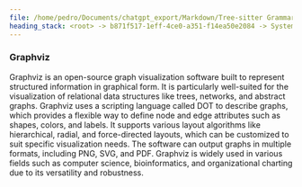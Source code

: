 ```yaml
---
file: /home/pedro/Documents/chatgpt_export/Markdown/Tree-sitter Grammar Visualization_ NetworkX & Graphviz.md
heading_stack: <root> -> b871f517-1eff-4ce0-a351-f14ea50e2084 -> System -> 10bdd2ac-112a-465d-8a80-9a7e6b87ee8a -> System -> aaa26ed0-25be-4ce1-881e-13f438a81018 -> User -> 16f82114-8497-4426-bb51-62a94559597a -> Assistant -> NetworkX -> Graphviz
---
```

### Graphviz
Graphviz is an open-source graph visualization software built to represent structured information in graphical form. It is particularly well-suited for the visualization of relational data structures like trees, networks, and abstract graphs. Graphviz uses a scripting language called DOT to describe graphs, which provides a flexible way to define node and edge attributes such as shapes, colors, and labels. It supports various layout algorithms like hierarchical, radial, and force-directed layouts, which can be customized to suit specific visualization needs. The software can output graphs in multiple formats, including PNG, SVG, and PDF. Graphviz is widely used in various fields such as computer science, bioinformatics, and organizational charting due to its versatility and robustness.

